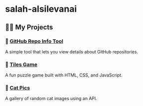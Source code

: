 # salah-alsilevanai

## 👨‍💻 My Projects

### 🔹 [GitHub Repo Info Tool](https://salah-alsilevanai.github.io/github-repo-info-tool/)
A simple tool that lets you view details about GitHub repositories.

### 🔹 [Tiles Game](https://salah-alsilevanai.github.io/tiles-game/)
A fun puzzle game built with HTML, CSS, and JavaScript.

### 🔹 [Cat Pics](https://salah-alsilevanai.github.io/cat_pics/)
A gallery of random cat images using an API.
